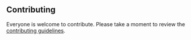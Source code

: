 ## Contributing

Everyone is welcome to contribute. Please take a moment to review the [contributing guidelines](${contributingFile}).
